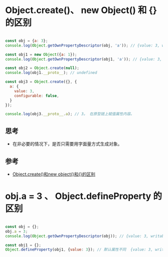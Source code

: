 # Object.create()、 new Object() 和 {} 的区别

```js

const obj = {a: 3};
console.log(Object.getOwnPropertyDescriptor(obj, 'a')); // {value: 3, writable: true, enumerable: true, configurable: true}

const obj1 = new Object({a: 1});
console.log(Object.getOwnPropertyDescriptor(obj1, 'a')); // {value: 3, writable: true, enumerable: true, configurable: true}

const obj2 = Object.create(null);
console.log(obj1.__proto__); // undefined

const obj3 = Object.create({}, {
  a: {
    value: 3,
    configurable: false,
  }
});

console.log(obj3.__proto__.a); // 3。 在原型链上赋值属性内容。

```

## 思考
  * 在非必要的情况下，是否只需要用字面量方式生成对象。 

## 参考
  * <a href="https://blog.csdn.net/qq_39207948/article/details/81204411">Object.create()和new object()和{}的区别</a>


# obj.a = 3 、 Object.defineProperty 的区别

```js

const obj = {};
obj.a = 3;
console.log(Object.getOwnPropertyDescriptor(obj)); // {value: 3, writable: true, enumerable: true, configurable: true}

const obj1 = {};
Object.defineProperty(obj1, {value: 3}); // 默认属性不同  {value: 3, writable: false, enumerable: false, configurable: false}

```